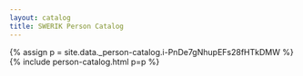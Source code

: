 ```yaml
---
layout: catalog
title: SWERIK Person Catalog
---
```

{% assign p = site.data._person-catalog.i-PnDe7gNhupEFs28fHTkDMW %}
{% include person-catalog.html p=p %}

